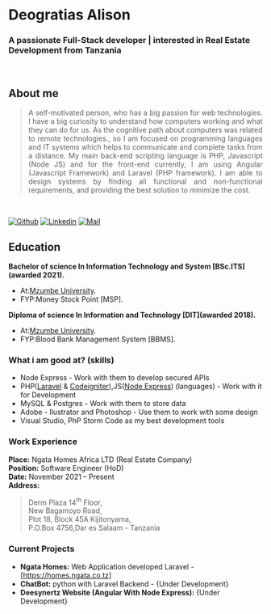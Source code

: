 # Deogratias Alison
<h3>A passionate Full-Stack developer | interested in Real Estate Development  from Tanzania</h3>
<br>

## About me

> <p align="justify"> A self-motivated person, who has a big passion for web technologies. I have a big curiosity to understand how computers working and what they can do for us. As the cognitive path about computers was related to remote technologies., so I am focused on programming languages and IT systems which helps to communicate and complete tasks from a distance. My main back-end scripting language is PHP, Javascript (Node JS) and for the front-end currently, I am using Angular (Javascript Framework) and Laravel (PHP framework). I am able to design systems by finding all functional and non-functional requirements, and providing the best solution to minimize the cost.</p>
<br>

[![Github](https://img.shields.io/github/followers/deesynertz?label=Follow&style=social)](https://github.com/deesynertz)
[![Linkedin](https://img.shields.io/badge/-Deogratias%20Alison-blue?style=flat-square&logo=linkedin&logoColor=white&link=https://www.linkedin.com/in/deogratias-alison/)](https://www.linkedin.com/in/deogratias-alison/)
[![Mail](https://img.shields.io/badge/-deesynertz@gmail.com-gray?style=flat-square&logo=gmail&logoColor=red&link=)](mailto:deesynertz@gmail.com)


## Education

**Bachelor of science In Information Technology and System [BSc.ITS](awarded 2021).**
- At:[Mzumbe University](https://site.mzumbe.ac.tz/). 
- FYP:Money Stock Point [MSP]. 

**Diploma of science In Information and Technology [DIT](awarded 2018).**
- At:[Mzumbe University](https://site.mzumbe.ac.tz/). 
- FYP:Blood Bank Management System [BBMS]. 


### What i am good at? (skills)

- Node Express - Work with them to develop secured APIs
- PHP([Laravel](https://laravel.com/) & [Codeigniter](https://codeigniter.com/)),JS([Node Express](https://nodejs.org/en/)) (languages) - Work with it for Development
- MySQL & Postgres - Work with them to store data
- Adobe - Ilustrator and Photoshop - Use them to work with some design
- Visual Studio, PhP Storm Code as my best development tools

### Work Experience

**Place:** Ngata Homes Africa LTD (Real Estate Company)<br/>
**Position:** Software Engineer (HoD)<br/>
**Date:** November 2021 – Present<br/>
**Address:** 
  > Derm Plaza 14<sup>th</sup> Floor,<br/>New Bagamoyo Road, <br/>Plot 18, Block 45A Kijitonyama,<br/>P.O.Box 4756,Dar es Salaam - Tanzania<br/>

### Current Projects

- **Ngata Homes:** Web Application developed Laravel - [https://homes.ngata.co.tz]
- **ChatBot:** python with Laravel Backend - {Under Development}
- **Deesynertz Website (Angular With Node Express):** {Under Development}



